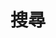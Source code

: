 ---
title: "搜尋" # in any language you want
layout: "search" # is necessary
# url: "/archive"
# description: "Description for Search"
summary: "搜尋"
placeholder: "搜尋"
---